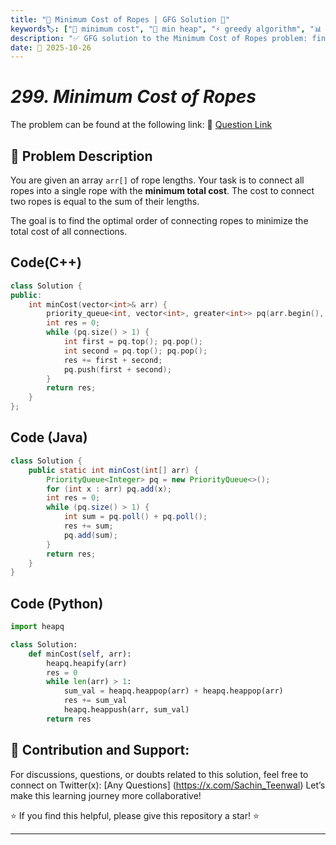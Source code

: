 ```yaml
---
title: "🔗 Minimum Cost of Ropes | GFG Solution 🎯"
keywords🏷️: ["🔗 minimum cost", "🌳 min heap", "⚡ greedy algorithm", "📊 priority queue", "📘 GFG", "🏁 competitive programming", "📚 DSA"]
description: "✅ GFG solution to the Minimum Cost of Ropes problem: find minimum total cost to connect all ropes using greedy approach with min-heap. 🚀"
date: 📅 2025-10-26
---
```


# *299. Minimum Cost of Ropes*

The problem can be found at the following link: 🔗 [Question Link](https://www.geeksforgeeks.org/problems/minimum-cost-of-ropes-1587115620/1)

## **🧩 Problem Description**

You are given an array `arr[]` of rope lengths. Your task is to connect all ropes into a single rope with the **minimum total cost**. The cost to connect two ropes is equal to the sum of their lengths.

The goal is to find the optimal order of connecting ropes to minimize the total cost of all connections.


## Code(C++)
```cpp
class Solution {
public:
    int minCost(vector<int>& arr) {
        priority_queue<int, vector<int>, greater<int>> pq(arr.begin(), arr.end());
        int res = 0;
        while (pq.size() > 1) {
            int first = pq.top(); pq.pop();
            int second = pq.top(); pq.pop();
            res += first + second;
            pq.push(first + second);
        }
        return res;
    }
};
```

## Code (Java)

```java
class Solution {
    public static int minCost(int[] arr) {
        PriorityQueue<Integer> pq = new PriorityQueue<>();
        for (int x : arr) pq.add(x);
        int res = 0;
        while (pq.size() > 1) {
            int sum = pq.poll() + pq.poll();
            res += sum;
            pq.add(sum);
        }
        return res;
    }
}
```

## Code (Python)

```python
import heapq

class Solution:
    def minCost(self, arr):
        heapq.heapify(arr)
        res = 0
        while len(arr) > 1:
            sum_val = heapq.heappop(arr) + heapq.heappop(arr)
            res += sum_val
            heapq.heappush(arr, sum_val)
        return res
```



## 🎯 **Contribution and Support:**

For discussions, questions, or doubts related to this solution, feel free to connect on Twitter(x): [Any Questions] (https://x.com/Sachin_Teenwal) Let’s make this learning journey more collaborative!

⭐ If you find this helpful, please give this repository a star! ⭐

---
